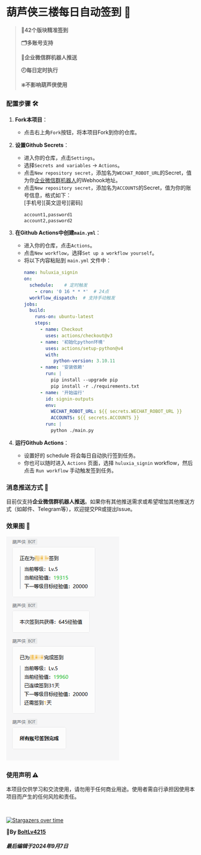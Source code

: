 # 葫芦侠三楼每日自动签到 🚀

> **💯42个版块精准签到**
> 
> **🗂️多账号支持**
> 
> **📝企业微信群机器人推送**
> 
> **🕗每日定时执行**
> 
> **❇️不影响葫芦侠使用**

### 配置步骤 🛠️

1. **Fork本项目**：
   - 点击右上角`Fork`按钮，将本项目Fork到你的仓库。

2. **设置Github Secrets**：
   - 进入你的仓库，点击`Settings`。
   - 选择`Secrets and variables` -> `Actions`。
   - 点击`New repository secret`，添加名为`WECHAT_ROBOT_URL`的Secret，值为你[企业微信群机器人](https://open.work.weixin.qq.com/help2/pc/14931?person_id=1)的Webhook地址。
   - 点击`New repository secret`，添加名为`ACCOUNTS`的Secret，值为你的账号信息，格式如下：<br/>
   [手机号][英文逗号][密码]
     ```
     account1,password1
     account2,password2
     ```

3. **在Github Actions中创建```main.yml```**：
   - 进入你的仓库，点击`Actions`。
   - 点击`New workflow`，选择`Set up a workflow yourself`。
   - 将以下内容粘贴到 `main.yml` 文件中：
     ```yaml
     name: huluxia_signin
     on:
       schedule:    # 定时触发
         - cron: '0 16 * * *'  # 24点
       workflow_dispatch:  # 支持手动触发
     jobs:
       build:
         runs-on: ubuntu-latest
         steps:
           - name: Checkout
             uses: actions/checkout@v3
           - name: '初始化python环境'
             uses: actions/setup-python@v4
             with:
                python-version: 3.10.11
           - name: '安装依赖'
             run: |
               pip install --upgrade pip
               pip install -r ./requirements.txt
           - name: '开始运行'
             id: signin-outputs
             env:
               WECHAT_ROBOT_URL: ${{ secrets.WECHAT_ROBOT_URL }}
               ACCOUNTS: ${{ secrets.ACCOUNTS }}
             run: |
               python ./main.py
     ```

4. **运行Github Actions**：
   - 设置好的 schedule 将会每日自动执行签到任务。
   - 你也可以随时进入 `Actions` 页面，选择 `huluxia_signin` workflow，然后点击 `Run workflow` 手动触发签到任务。

### 消息推送方式 📢

目前仅支持**企业微信群机器人推送**。如果你有其他推送需求或希望增加其他推送方式（如邮件、Telegram等），欢迎提交PR或提出Issue。

### 效果图 📸

![企业微信群机器人自动推送效果图](src/screenshot.png)

### 使用声明 ⚠️

本项目仅供学习和交流使用，请勿用于任何商业用途。使用者需自行承担因使用本项目而产生的任何风险和责任。

<br/>

[![Stargazers over time](https://starchart.cc/BoltLv4215/huluxia_thirdfloor_signin.svg?variant=adaptive)](https://starchart.cc/BoltLv4215/huluxia_thirdfloor_signin)

**🚩By [BoltLv4215](https://github.com/BoltLv4215 "点个Star和Follow吧！")**<br/>
###### **最后编辑于2024年9月7日**
